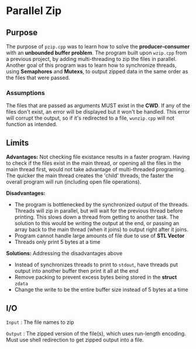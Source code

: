 # Parallel Zip

## Purpose

The purpose of `pzip.cpp` was to learn how to solve the **producer-consumer** with an **unbounded
buffer problem**. The program built upon `wzip.cpp` from a previous project, by adding multi-threading to
zip the files in parallel. Another goal of this program was to learn how to synchronize threads,
using **Semaphores** and **Mutexs**, to output zipped data in the same order as the files that were passed.

### Assumptions

The files that are passed as arguments MUST exist in the **CWD**. If any of the files don't exist, 
an error will be displayed but it won't be handled. This error will corrupt the output, 
so if it's redirected to a file, `wunzip.cpp` will not function as intended.

## Limits

**Advantages:** 
	    Not checking file existance results in a faster program. Having to check if the files exist
	    in the main thread, or opening all the files in the main thread first, would not take advantage
	    of multi-threaded programing. The quicker the main thread creates the 'child' threads, the 
	    faster the overall program will run (including open file operations).

**Disadvantages:** 
- The program is bottlenecked by the synchronized output of the threads.
    Threads will zip in parallel, but will wait for the previous thread before printing. This slows down a thread
	from getting to another task. The solution to this would be writing the output at the end, 
	or passing an array back to the main thread (when it joins) to output right after it joins.
- Program cannot handle large amounts of file due to use of **STL Vector**
- Threads only print 5 bytes at a time

**Solutions:** Addressing the disadvantages above
- Instead of synchronizes threads to print to `stdout`, have threads put output into another buffer then print it all at the end
- Remove packing to prevent excess bytes being stored in the **struct** `zdata`
- Change the write to be the entire buffer size instead of 5 bytes at a time

## I/O

`Input` : The file names to zip

`Output` : The zipped version of the file(s), which uses run-length encoding. Must use shell redirection to get zipped output into a file. 





